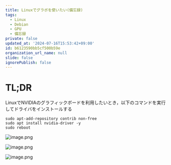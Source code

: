 ```yaml
---
title: Linuxでグラボを使いたい(備忘録)
tags:
  - Linux
  - Debian
  - GPU
  - 備忘録
private: false
updated_at: '2024-07-16T15:53:42+09:00'
id: b6123590bb5cf500b59e
organization_url_name: null
slide: false
ignorePublish: false
---
```


# TL;DR

LinuxでNVIDIAのグラフィックボードを利用したいとき，以下のコマンドを実行してドライバをインストールする

```
sudo apt-add-repository contrib non-free
sudo apt install nvidia-driver -y
sudo reboot
```
![image.png](https://qiita-image-store.s3.ap-northeast-1.amazonaws.com/0/1206897/5a1027f3-fef3-af6b-3618-68a9c39473cb.png)

![image.png](https://qiita-image-store.s3.ap-northeast-1.amazonaws.com/0/1206897/8a54a6d2-c5e3-a216-ec99-4ca3438e4eaf.png)

![image.png](https://qiita-image-store.s3.ap-northeast-1.amazonaws.com/0/1206897/80fa2b6e-579c-8b83-34ff-41a71e1cf8cd.png)
